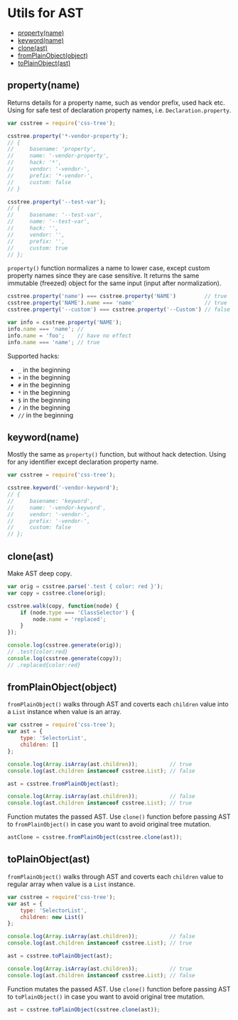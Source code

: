 # Utils for AST

<!-- MarkdownTOC -->

- [property\(name\)](#propertyname)
- [keyword\(name\)](#keywordname)
- [clone\(ast\)](#cloneast)
- [fromPlainObject\(object\)](#fromplainobjectobject)
- [toPlainObject\(ast\)](#toplainobjectast)

<!-- /MarkdownTOC -->

## property(name)

Returns details for a property name, such as vendor prefix, used hack etc. Using for safe test of declaration property names, i.e. `Declaration.property`.

```js
var csstree = require('css-tree');

csstree.property('*-vendor-property');
// {
//     basename: 'property',
//     name: '-vendor-property',
//     hack: '*',
//     vendor: '-vendor-',
//     prefix: '*-vendor-',
//     custom: false
// }

csstree.property('--test-var');
// {
//     basename: '--test-var',
//     name: '--test-var',
//     hack: '',
//     vendor: '',
//     prefix: '',
//     custom: true
// };
```

`property()` function normalizes a name to lower case, except custom property names since they are case sensitive. It returns the same immutable (freezed) object for the same input (input after normalization).

```js
csstree.property('name') === csstree.property('NAME')         // true
csstree.property('NAME').name === 'name'                      // true
csstree.property('--custom') === csstree.property('--Custom') // false

var info = csstree.property('NAME');
info.name === 'name'; // 
info.name = 'foo';    // have no effect
info.name === 'name'; // true
```

Supported hacks:

- `_` in the beginning
- `+` in the beginning
- `#` in the beginning
- `*` in the beginning
- `$` in the beginning
- `/` in the beginning
- `//` in the beginning

## keyword(name)

Mostly the same as `property()` function, but without hack detection. Using for any identifier except declaration property name.

```js
var csstree = require('css-tree');

csstree.keyword('-vendor-keyword');
// {
//     basename: 'keyword',
//     name: '-vendor-keyword',
//     vendor: '-vendor-',
//     prefix: '-vendor-',
//     custom: false
// };
```

## clone(ast)

Make AST deep copy.

```js
var orig = csstree.parse('.test { color: red }');
var copy = csstree.clone(orig);

csstree.walk(copy, function(node) {
    if (node.type === 'ClassSelector') {
        node.name = 'replaced';
    }
});

console.log(csstree.generate(orig));
// .test{color:red}
console.log(csstree.generate(copy));
// .replaced{color:red}
```

## fromPlainObject(object)

`fromPlainObject()` walks through AST and coverts each `children` value into a `List` instance when value is an array.

```js
var csstree = require('css-tree');
var ast = {
    type: 'SelectorList',
    children: []
};

console.log(Array.isArray(ast.children));          // true
console.log(ast.children instanceof csstree.List); // false

ast = csstree.fromPlainObject(ast);

console.log(Array.isArray(ast.children));          // false
console.log(ast.children instanceof csstree.List); // true
```

Function mutates the passed AST. Use `clone()` function before passing AST to `fromPlainObject()` in case you want to avoid original tree mutation.

```js
astClone = csstree.fromPlainObject(csstree.clone(ast));
```

## toPlainObject(ast)

`fromPlainObject()` walks through AST and coverts each `children` value to regular array when value is a `List` instance.

```js
var csstree = require('css-tree');
var ast = {
    type: 'SelectorList',
    children: new List()
};

console.log(Array.isArray(ast.children));          // false
console.log(ast.children instanceof csstree.List); // true

ast = csstree.toPlainObject(ast);

console.log(Array.isArray(ast.children));          // true
console.log(ast.children instanceof csstree.List); // false
```

Function mutates the passed AST. Use `clone()` function before passing AST to `toPlainObject()` in case you want to avoid original tree mutation.

```js
ast = csstree.toPlainObject(csstree.clone(ast));
```
